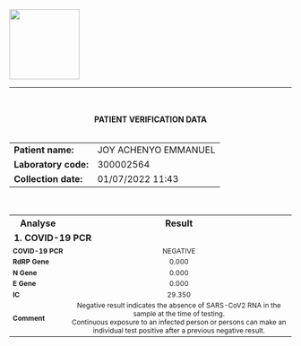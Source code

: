 <html>
<head>
<meta name="viewport" content="width=device-width, initial-scale=1">
</head>
  



<form id="mForm" name="mForm" onclick="javascript:formOnClick(this)" action="" method="" >
<div>
<img src="https://cloud.easymedical.ng/eAcouns/images/Client/acouns_Logo.jpg" style="width: 125px;">
</div>
<hr>
<br><br>
<div align="center"><b>PATIENT VERIFICATION DATA</b></div>
<br>
<div style="overflow-x:auto;">
<table width="100%" class="patientData">
<tr>
<td align="left" nowrap><b>Patient name:</b></td>
<td>JOY ACHENYO EMMANUEL</td>
</tr>
<tr>
<td align="left" nowrap><b>Laboratory code:<b/></td>
<td>300002564</td>
</tr>
<tr>
<td align="left" nowrap><b>Collection date:</b></td>
<td>01/07/2022 11:43</td>
</tr>
</table>
<br>
<table width="100%" class="patientResultData">
<tr>
<th align="center" nowrap><b>Analyse</b></th>
<th align="center" nowrap >Result</th>
</tr>
<tr>
<td class="patientResultInvestigation" align="left" nowrap colspan="2"><b>1. COVID-19 PCR <b/></td>
</tr>
<tr>
<td align="left" nowrap style="font-size: 12px;"><b>COVID-19 PCR <b/></td>
<td align="center" style="font-size: 12px;">NEGATIVE</td>
</tr>
<tr>
<td align="left" nowrap style="font-size: 12px;"><b>RdRP Gene<b/></td>
<td align="center" style="font-size: 12px;">0.000</td>
</tr>
<tr>
<td align="left" nowrap style="font-size: 12px;"><b>N Gene<b/></td>
<td align="center" style="font-size: 12px;">0.000</td>
</tr>
<tr>
<td align="left" nowrap style="font-size: 12px;"><b>E Gene<b/></td>
<td align="center" style="font-size: 12px;">0.000</td>
</tr>
<tr>
<td align="left" nowrap style="font-size: 12px;"><b>IC<b/></td>
<td align="center" style="font-size: 12px;">29.350</td>
</tr>
<tr>
<td align="left" nowrap style="font-size: 12px;"><b>Comment<b/></td>
<td align="center" style="font-size: 12px;">Negative result indicates the absence of SARS-CoV2 RNA in the sample at the time of testing.<br>Continuous exposure to an infected person or persons can make an individual test positive after a previous negative result.</td>
</tr>
</table>
<div>
</form>
</body>
</html>
